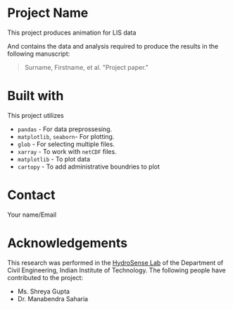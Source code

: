 # Project Name

This project produces animation for LIS data

And contains the data and analysis required to produce the results in the following manuscript:

> Surname, Firstname, et al. "Project paper."

# Built with

This project utilizes 

- `pandas` - For data preprossesing.
- `matplotlib`, `seaborn`- For plotting.
- `glob` - For selecting multiple files.
- `xarray` - To work with `netCDF` files.
- `matplotlib` - To plot data
- `cartopy` - To add administrative boundries to plot

# Contact

Your name/Email

# Acknowledgements

This research was performed in the [HydroSense Lab](https://hydrosenselab.github.io/) of the Department of Civil Engineering, Indian Institute of Technology. The following people have contributed to the project:

- Ms. Shreya Gupta
- Dr. Manabendra Saharia
